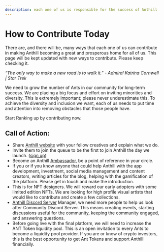 ```yaml
---
description: each one of us is responsible for the success of Anthill
---
```


# How to Contribute Today

There are, and there will be, many ways that each one of us can contribute in making Anthill becoming a great and prosperous home for all of us. This page will be kept updated with new ways to contribute. Please keep checking it.

_“The only way to make a new road is to walk it.” - Admiral Katrina Cornwell | Star Trek_

We need to grow the number of Ants in our community for long-term success. We are placing a big focus and effort on inviting minorities and diversity. This is extremely important; please never underestimate this. To achieve the diversity and inclusion we want, each of us needs to put time and attention into removing obstacles that those people have.

Start Ranking up by contributing now.

## Call of Action:&#x20;

* Share [Anthill website](https://anthill.community) with your fellow creatives and explain what we do.&#x20;
* Invite them to join the queue to be the first to join Anthill the day we launch. ([sign up](https://anthill.community))&#x20;
* Become an Anthill [Ambassador](the-community.md), be a point of reference in your circle.&#x20;
* If you or if you know anyone that could help Anthill with the app development, investment, social media management and content creators, writing articles for the blog, helping with the gamification of the platform. Please get in touch and make the introduction.&#x20;
* This is for NFT designers. We will reward our early adopters with some limited edition NFTs. We are looking for high profile visual artists that would like to contribute and create a few collections.&#x20;
* [Anthill Discord Server](https://discord.gg/pv2RZk9UGc) Manager, we need more people to help us look after Community Discord Server. This means creating events, starting discussions useful for the community, keeping the community engaged, and answering questions.
* Before going live with the final platform, we will need to increase the ANT Token liquidity pool. This is an open invitation to every Ants to become a liquidity pool provider. If you are or know of crypto investors, this is the best opportunity to get Ant Tokens and support Anthill financially.&#x20;
